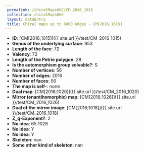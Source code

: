 ```yaml
--- 
 permalink: /chiralMaps6kE/CM_2016_1015 
 collection: chiralMaps6kE
 layout: dataEntry
 title: Chiral maps up to 6000 edges - CM[2016;1015]
---
```


- **ID**: [CM[2016;1015]]({{ site.url }}/test/CM_2016_1015)
- **Genus of the underlying surface**: 953
- **Length of the face**: 72
- **Valency**: 72
- **Length of the Petrie polygon**: 28
- **Is the automorphism group solvable?**: S
- **Number of vertices**: 56
- **Number of edges**: 2016
- **Number of faces**: 56
- **The map is self-**: none
- **Dual map**: [CM[2016;1020]]({{ site.url }}/test/CM_2016_1020)
- **Mirror (enantihomorphic) map**: [CM[2016;1026]]({{ site.url }}/test/CM_2016_1026)
- **Dual of the mirror image**: [CM[2016;1018]]({{ site.url }}/test/CM_2016_1018)
- **Z_q-Exponent?**: 2
- **No idea**:  65:1026
- **No idea**: Y
- **No idea**: Y
- **Skeleton**: nan
- **Some other kind of skeleton**: nan
